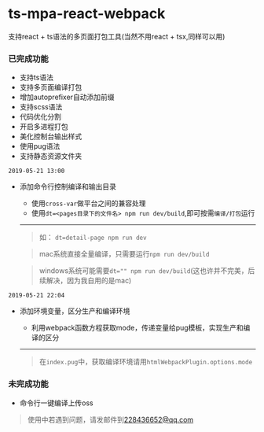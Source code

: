 # ts-mpa-react-webpack
支持react + ts语法的多页面打包工具(当然不用react + tsx,同样可以用)


### 已完成功能
- 支持ts语法
- 支持多页面编译打包
- 增加autoprefixer自动添加前缀
- 支持scss语法
- 代码优化分割
- 开启多进程打包
- 美化控制台输出样式
- 使用pug语法
- 支持静态资源文件夹 

`2019-05-21 13:00`
- 添加命令行控制编译和输出目录 
    - 使用```cross-var```做平台之间的兼容处理
    - 使用`dt=<pages目录下的文件名> npm run dev/build`,即可按需`编译/打包`运行 

    ----
    > 如： `dt=detail-page npm run dev`

    > mac系统直接全量编译，只需要运行`npm run dev/build` 

    > windows系统可能需要`dt="" npm run dev/build`(这也许并不完美，后续解决，因为我自用的是mac)

`2019-05-21 22:04`
- 添加环境变量，区分生产和编译环境 

    - 利用webpack函数方程获取mode，传递变量给pug模板，实现生产和编译的区分
    ----
    > 在```index.pug```中，获取编译环境请用`htmlWebpackPlugin.options.mode`


### 未完成功能
- 命令行一键编译上传oss

> 使用中若遇到问题，请发邮件到[228436652@qq.com](https://mail.qq.com/)